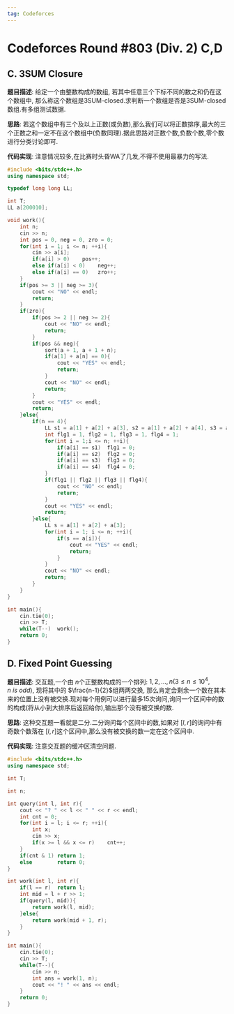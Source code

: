 ```yaml
---
tag: Codeforces
---
```


<head>
    <script src="https://cdn.mathjax.org/mathjax/latest/MathJax.js?config=TeX-AMS-MML_HTMLorMML" type="text/javascript"></script>
    <script type="text/x-mathjax-config">
        MathJax.Hub.Config({
            tex2jax: {
            skipTags: ['script', 'noscript', 'style', 'textarea', 'pre'],
            inlineMath: [['$','$']]
            }
        });
    </script>
</head>

# Codeforces Round #803 (Div. 2) C,D

## C. 3SUM Closure

**题目描述**: 给定一个由整数构成的数组, 若其中任意三个下标不同的数之和仍在这个数组中, 那么称这个数组是3SUM-closed.求判断一个数组是否是3SUM-closed数组.有多组测试数据.

**思路**: 若这个数组中有三个及以上正数(或负数),那么我们可以将正数排序,最大的三个正数之和一定不在这个数组中(负数同理).据此思路对正数个数,负数个数,零个数进行分类讨论即可.

**代码实现**: 注意情况较多,在比赛时头昏WA了几发,不得不使用最暴力的写法.

```cpp
#include <bits/stdc++.h>
using namespace std;

typedef long long LL;

int T;
LL a[200010];

void work(){
    int n;
    cin >> n;
    int pos = 0, neg = 0, zro = 0;
    for(int i = 1; i <= n; ++i){
        cin >> a[i];
        if(a[i] > 0)    pos++;
        else if(a[i] < 0)    neg++;
        else if(a[i] == 0)   zro++;
    }
    if(pos >= 3 || neg >= 3){
        cout << "NO" << endl;
        return;
    }
    if(zro){
        if(pos >= 2 || neg >= 2){
            cout << "NO" << endl;
            return; 
        }
        if(pos && neg){
            sort(a + 1, a + 1 + n);
            if(a[1] + a[n] == 0){
                cout << "YES" << endl;
                return;
            }
            cout << "NO" << endl;
            return;
        }
        cout << "YES" << endl;
        return;
    }else{
        if(n == 4){
            LL s1 = a[1] + a[2] + a[3], s2 = a[1] + a[2] + a[4], s3 = a[2] + a[3] + a[4], s4 = a[1] + a[3] + a[4];
            int flg1 = 1, flg2 = 1, flg3 = 1, flg4 = 1;
            for(int i = 1;i <= n; ++i){
                if(a[i] == s1)  flg1 = 0;
                if(a[i] == s2)  flg2 = 0;
                if(a[i] == s3)  flg3 = 0;
                if(a[i] == s4)  flg4 = 0;
            }
            if(flg1 || flg2 || flg3 || flg4){
                cout << "NO" << endl;
                return;
            }
            cout << "YES" << endl;
            return;
        }else{
            LL s = a[1] + a[2] + a[3];
            for(int i = 1; i <= n; ++i){
                if(s == a[i]){
                    cout << "YES" << endl;
                    return;
                }
            }
            cout << "NO" << endl;
            return;
        }
    }
}

int main(){
    cin.tie(0);
    cin >> T;
    while(T--)  work();
    return 0;
}
```

## D. Fixed Point Guessing

**题目描述**: 交互题,一个由 $n$个正整数构成的一个排列: $1, 2, \dots, n(3 \leq n \leq 10^4, n\ is\ odd)$, 现将其中的 $\frac{n-1}{2}$组两两交换, 那么肯定会剩余一个数在其本来的位置上没有被交换.现对每个用例可以进行最多15次询问,询问一个区间中的数的构成(将从小到大排序后返回给你),输出那个没有被交换的数.

**思路**: 这种交互题一看就是二分.二分询问每个区间中的数,如果对 $[l,r]$的询问中有奇数个数落在 $[l,r]$这个区间中,那么没有被交换的数一定在这个区间中.

**代码实现**: 注意交互题的缓冲区清空问题.

```cpp
#include <bits/stdc++.h>
using namespace std;

int T;

int n;

int query(int l, int r){
    cout << "? " << l << " " << r << endl;
    int cnt = 0;
    for(int i = l; i <= r; ++i){
        int x;
        cin >> x;
        if(x >= l && x <= r)    cnt++;
    }
    if(cnt & 1) return 1;
    else        return 0;
}

int work(int l, int r){
    if(l == r)  return l;
    int mid = l + r >> 1;
    if(query(l, mid)){
        return work(l, mid);
    }else{
        return work(mid + 1, r);
    }
}

int main(){
    cin.tie(0);
    cin >> T;
    while(T--){
        cin >> n;
        int ans = work(1, n);
        cout << "! " << ans << endl;
    }
    return 0;
}
```